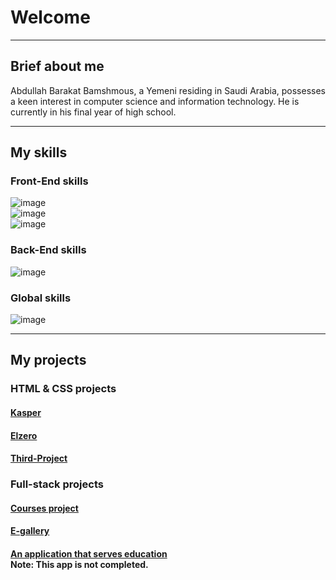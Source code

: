 <h1>Welcome</h1>

<hr>

<div>
<h2>Brief about me</h2>
<p>
Abdullah Barakat Bamshmous, a Yemeni residing in Saudi Arabia, possesses a keen interest in computer science and information technology. He is currently in his final year of high school.
</p>
</div>

<hr>

<div>
<h2>My skills</h2>

<div>
<h3>Front-End skills</h3>

<div>
<img src="https://skillicons.dev/icons?i=html,css,js" alt="image">
</div>

<div>
<img src="https://skillicons.dev/icons?i=sass,ts" alt="image">
</div>

<div>
<img src="https://skillicons.dev/icons?i=vue,nuxt" alt="image">
</div>
</div>

<div>
<h3>Back-End skills</h3>

<img src="https://skillicons.dev/icons?i=py,fastapi,mysql" alt="image">
</div>

<div>
<h3>Global skills</h3>

<img src="https://skillicons.dev/icons?i=github,ai" alt="image">
</div>
</div>

<hr>

<div>
<h2>My projects</h2>

<div>
<h3>HTML & CSS projects</h3>

<h4>
<a href="https://3bdullah330.github.io/Kasper/">Kasper</a>
</h4>
<h4>
<a href="https://3bdullah330.github.io/Elzero">Elzero</a>
</h4>
<h4>
<a href="https://3bdullah330.github.io/Third-Project/">Third-Project</a>
</h4>
</div>

<div>
<h3>Full-stack projects</h3>

<h4>
<a href="https://mkhboys-my.sharepoint.com/personal/s2055744_mkhb_moe_gov_sa/_layouts/15/stream.aspx?id=%2Fpersonal%2Fs2055744%5Fmkhb%5Fmoe%5Fgov%5Fsa%2FDocuments%2F%D9%85%D9%86%D8%B5%D8%A9%20%D8%A7%D9%84%D8%AF%D9%88%D8%B1%D8%A7%D8%AA%20%2D%20Google%20Chrome%201444%2D10%2D14%2006%2D15%2D13%2Emp4&referrer=OneDriveForBusiness&referrerScenario=OpenFile">Courses project</a>
</h4>
<h4>
<a href="https://mkhboys-my.sharepoint.com/personal/s2055744_mkhb_moe_gov_sa/_layouts/15/stream.aspx?id=%2Fpersonal%2Fs2055744%5Fmkhb%5Fmoe%5Fgov%5Fsa%2FDocuments%2Flocalhost%5F3000%20%2D%20Google%20Chrome%201445%2D03%2D04%2013%2D47%2D46%2Emp4&referrer=OneDriveForBusiness&referrerScenario=OpenFile">E-gallery</a>
</h4>
<h4>
<a href="https://mkhboys-my.sharepoint.com/personal/s2055744_mkhb_moe_gov_sa/_layouts/15/stream.aspx?id=%2Fpersonal%2Fs2055744%5Fmkhb%5Fmoe%5Fgov%5Fsa%2FDocuments%2Flocalhost%5F3000%5Fuser%5Fexams%5Flist%20%2D%20Google%20Chrome%201444%2D12%2D26%2022%2D13%2D58%2Emp4&referrer=OneDriveForBusiness&referrerScenario=OpenFile">An application that serves education</a>
<div>Note: This app is not completed.</ي>
</h4>
</div>
</div>
